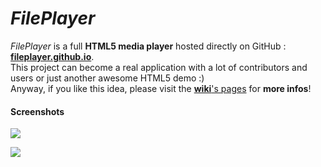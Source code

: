 # *FilePlayer*

*FilePlayer* is a full **HTML5 media player** hosted directly on GitHub : [**fileplayer.github.io**](http://fileplayer.github.io).  
This project can become a real application with a lot of contributors and users or just another awesome HTML5 demo :)  
Anyway, if you like this idea, please visit the [**wiki**'s pages](https://github.com/FilePlayer/fileplayer.github.io/wiki) for **more infos**!

#### Screenshots

![](http://i.imgur.com/QyZrUqb.jpg)

![](http://i.imgur.com/6YjKvkh.jpg)
